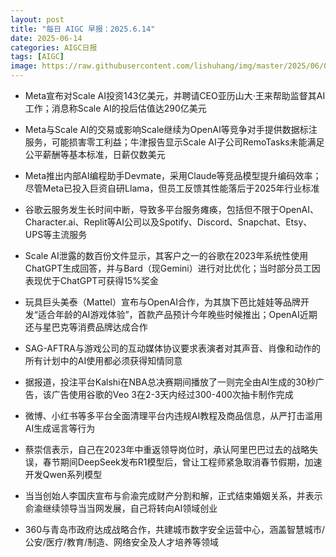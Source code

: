 ```yaml
---
layout: post
title: "每日 AIGC 早报：2025.6.14"
date: 2025-06-14
categories: AIGC日报
tags: [AIGC]
image: https://raw.githubusercontent.com/lishuhang/img/master/2025/06/0614-d.jpg
---
```


- Meta宣布对Scale AI投资143亿美元，并聘请CEO亚历山大·王来帮助监督其AI工作；消息称Scale AI的投后估值达290亿美元

- Meta与Scale AI的交易或影响Scale继续为OpenAI等竞争对手提供数据标注服务，可能损害零工利益；牛津报告显示Scale AI子公司RemoTasks未能满足公平薪酬等基本标准，日薪仅数美元

- Meta推出内部AI编程助手Devmate，采用Claude等竞品模型提升编码效率；尽管Meta已投入巨资自研Llama，但员工反馈其性能落后于2025年行业标准

- 谷歌云服务发生长时间中断，导致多平台服务瘫痪，包括但不限于OpenAI、Character.ai、Replit等AI公司以及Spotify、Discord、Snapchat、Etsy、UPS等主流服务

- Scale AI泄露的数百份文件显示，其客户之一的谷歌在2023年系统性使用ChatGPT生成回答，并与Bard（现Gemini）进行对比优化；当时部分员工因表现优于ChatGPT可获得15%奖金

- 玩具巨头美泰（Mattel）宣布与OpenAI合作，为其旗下芭比娃娃等品牌开发“适合年龄的AI游戏体验”，首款产品预计今年晚些时候推出；OpenAI近期还与星巴克等消费品牌达成合作

- SAG-AFTRA与游戏公司的互动媒体协议要求表演者对其声音、肖像和动作的所有计划中的AI使用都必须获得知情同意

- 据报道，投注平台Kalshi在NBA总决赛期间播放了一则完全由AI生成的30秒广告，该广告使用谷歌的Veo 3在2-3天内经过300-400次抽卡制作完成

- 微博、小红书等多平台全面清理平台内违规AI教程及商品信息，从严打击滥用AI生成谣言等行为

- 蔡崇信表示，自己在2023年中重返领导岗位时，承认阿里巴巴过去的战略失误，春节期间DeepSeek发布R1模型后，曾让工程师紧急取消春节假期，加速开发Qwen系列模型

- 当当创始人李国庆宣布与俞渝完成财产分割和解，正式结束婚姻关系，并表示俞渝继续领导当当网发展，自己将转向AI领域创业

- 360与青岛市政府达成战略合作，共建城市数字安全运营中心，涵盖智慧城市/公安/医疗/教育/制造、网络安全及人才培养等领域